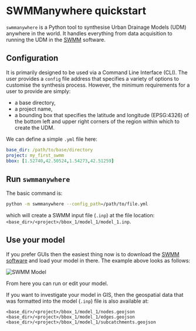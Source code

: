 # SWMManywhere quickstart

`swmmanywhere` is a Python tool to synthesise Urban Drainage Models (UDM) anywhere in the world.
It handles everything from data acquisition to running the UDM in the [SWMM](https://www.epa.gov/sites/default/files/2019-02/documents/epaswmm5_1_manual_master_8-2-15.pdf) software.

## Configuration

It is primarily designed to be used via a Command Line Interface (CLI).
The user provides a `config` file address that specifies a variety of options to customise the synthesis process.
However, the minimum requirements for a user to provide are simply:

- a base directory,
- a project name,
- a bounding box that specifies the latitude and longitude (EPSG:4326) of the bottom left and upper right corners of the region within which to create the UDM.

We can define a simple `.yml` file here:

```yml
base_dir: /path/to/base/directory
project: my_first_swmm
bbox: [1.52740,42.50524,1.54273,42.51259]
```

## Run `swmmanywhere`

The basic command is:

```sh
python -m swmmanywhere --config_path=/path/to/file.yml
```

which will create a SWMM input file (`.inp`) at the file location: `<base_dir>/<project>/bbox_1/model_1/model_1.inp`.

## Use your model

If you prefer GUIs then the easiest thing now is to download the [SWMM software](https://www.epa.gov/water-research/storm-water-management-model-swmm) and load your model in there.
The example above looks as follows:

![SWMM Model](../../images/andorra_swmm_screenshot.png)

From here you can run or edit your model.

If you want to investigate your model in GIS, then the geospatial data that was formatted into the model (`.inp`) file is also available at:

```text
<base_dir>/<project>/bbox_1/model_1/nodes.geojson
<base_dir>/<project>/bbox_1/model_1/edges.geojson
<base_dir>/<project>/bbox_1/model_1/subcatchments.geojson
```
